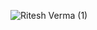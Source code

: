 ![Ritesh Verma (1)](https://user-images.githubusercontent.com/73749372/153645298-08c0b4e2-f64a-4505-b20c-26e8bc6173f1.gif)

